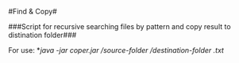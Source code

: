 #Find & Copy#

###Script for recursive searching files by pattern and copy result to distination folder###

For use: **java -jar coper.jar /source-folder /destination-folder *.txt**
